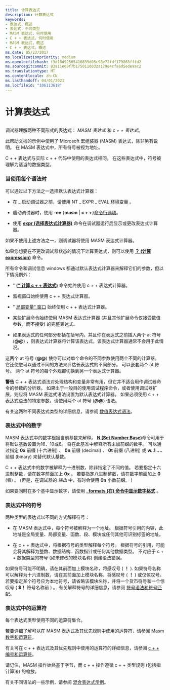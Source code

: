 ```yaml
---
title: 计算表达式
description: 计算表达式
keywords:
- 表达式，概述
- 表达式，不同类型
- MASM 表达式，何时使用
- C + + 表达式，何时使用
- MASM 表达式，概述
- C + + 表达式，概述
ms.date: 05/23/2017
ms.localizationpriority: medium
ms.openlocfilehash: f3d16d92565416839d05c98e72fdf179863fffd2
ms.sourcegitcommit: 83a11e69f7b175011d032a179e4cfa6d5ede9ac2
ms.translationtype: MT
ms.contentlocale: zh-CN
ms.lasthandoff: 04/01/2021
ms.locfileid: "106113618"
---
```

# <a name="evaluating-expressions"></a>计算表达式


## <span id="ddk_evaluating_expressions_dbg"></span><span id="DDK_EVALUATING_EXPRESSIONS_DBG"></span>


调试器理解两种不同形式的表达式： *MASM 表达式* 和 *c + + 表达式*。

此帮助文档的示例中使用了 Microsoft 宏组装器 (MASM) 表达式，除非另有说明。 在 MASM 表达式中，所有符号被视为地址。

C + + 表达式与实际 c + + 代码中使用的表达式相同。 在这些表达式中，符号被理解为适当的数据类型。

### <a name="span-idwhen_each_syntax_is_usedspanspan-idwhen_each_syntax_is_usedspanwhen-each-syntax-is-used"></a><span id="when_each_syntax_is_used"></span><span id="WHEN_EACH_SYNTAX_IS_USED"></span>当使用每个语法时

可以通过以下方法之一选择默认表达式计算器：

-   在 \_ 启动调试器之前，请使用 NT \_ EXPR \_ EVAL [环境变量](general-environment-variables.md) 。

-   启动调试器时，使用 **-ee** {**masm** | **c + +**}[命令行选项](command-line-options.md)。

-   使用 [**expr (选择表达式计算器)**](-expr--choose-expression-evaluator-.md) 命令在调试器运行后显示或更改表达式计算器。

如果不使用上述方法之一，则调试器将使用 MASM 表达式计算器。

如果您想要在不更改调试器状态的情况下计算表达式，则可以使用 [**？ (计算 expression)**](---evaluate-expression-.md) 命令。

所有命令和调试信息 windows 都通过默认表达式计算器来解释它们的参数，但以下情况例外：

-   " [**(" 计算 c + + 表达式)**](----evaluate-c---expression-.md) 命令始终使用 c + + 表达式计算器。

-   监视窗口始终使用 c + + 表达式计算器。

-   " [局部变量" 窗口](locals-window.md) 始终使用 c + + 表达式计算器。

-   某些扩展命令始终使用 MASM 表达式计算器 (并且其他扩展命令仅接受数值参数，而不接受) 的完整表达式。

-   如果表达式的任何部分都括在括号内，并且你在表达式之前插入两个 at 符号 (**@@**) ，则表达式计算器将计算该表达式，该表达式计算器通常不会用于此情况。

这两个 at 符号 (**@@**) 使你可以对单个命令的不同参数使用两个不同的计算器。 它还使您可以通过不同的方法来评估长表达式的不同部分。 可以嵌套两个 at 符号。 两个 at 符号的每个外观都切换到另一个表达式计算器。

**警告**   C + + 表达式语法对处理结构和变量非常有用，但它并不适合用作调试器命令的参数的分析器。 如果出于一般目的使用调试程序命令，或者使用调试器扩展，则应将 MASM 表达式语法设置为默认表达式计算器。 如果必须使用 c + + 表达式语法的特定参数，请使用两个 at 符号 (**@@**) 语法。

 

有关这两种不同表达式类型的详细信息，请参阅 [数值表达式语法](numerical-expression-syntax.md)。

### <a name="span-idnumbers_in_expressionsspanspan-idnumbers_in_expressionsspannumbers-in-expressions"></a><span id="numbers_in_expressions"></span><span id="NUMBERS_IN_EXPRESSIONS"></span>表达式中的数字

MASM 表达式中的数字根据当前基数来解释。 [**N (Set Number Base)**](n--set-number-base-.md)命令可用于将默认基数设置为16、10或8。 将在此基准中解释所有未加前缀的数字。 可以通过指定 **0x** 前缀 (十六进制) 、 **0n** 前缀 (decimal) 、 **0t** 前缀 (八进制) 或 **w..1 ....** 前缀 (binary) 来替代默认基数。

C + + 表达式中的数字被解释为十进制数，除非指定了不同的值。 若要指定十六进制整数，请在数字前面加上 **0x** 。 若要指定八进制整数，请在数字前面加上 **0** (零) 。  (但是，在调试器的 *输出* 中，有时会使用 **0n** 小数前缀。 ) 

如果要同时在多个基中显示数字，请使用 [**. formats (在) 命令中显示数字格式**](-formats--show-number-formats-.md) 。

### <a name="span-idsymbols_in_expressionsspanspan-idsymbols_in_expressionsspansymbols-in-expressions"></a><span id="symbols_in_expressions"></span><span id="SYMBOLS_IN_EXPRESSIONS"></span>表达式中的符号

两种类型的表达式以不同的方式解释符号：

-   在 MASM 表达式中，每个符号被解释为一个地址。 根据符号引用的内容，此地址是全局变量、局部变量、函数、段、模块或任何其他可识别标签的地址。

-   在 c + + 表达式中，将根据符号的类型解释每个符号。 根据符号的引用，可能会将其解释为整数、数据结构、函数指针或任何其他数据类型。 不对应于 c + + 数据类型的符号 (如未修改的模块名称) 创建语法错误。

如果符号可能不明确，请在其前面加上模块名称，将感叹号 ( **！** ). 如果符号名称可以解释为十六进制数，请在其前面加上模块名称，将感叹号 ( **！** ) 或仅惊叹号。 若要指定某个符号应为本地符号，请省略该模块名称，并将一个货币符号和一个惊叹号 ( **$！** 符号名称前 ) 。 有关解释符号的详细信息，请参阅 [符号语法和符号匹配](symbol-syntax-and-symbol-matching.md)。

### <a name="span-idoperators_in_expressionsspanspan-idoperators_in_expressionsspanoperators-in-expressions"></a><span id="operators_in_expressions"></span><span id="OPERATORS_IN_EXPRESSIONS"></span>表达式中的运算符

每个表达式类型使用不同的运算符集合。

若要详细了解可以在 MASM 表达式及其优先规则中使用的运算符，请参阅 [Masm 数字和运算符](masm-numbers-and-operators.md)。

有关可在 c + + 表达式及其优先规则中使用的运算符的详细信息，请参阅 [c + + 编号和运算符](c---numbers-and-operators.md)。

请记住，MASM 操作始终基于字节，而 c + + 操作遵循 c + + 类型规则 (包括指针算法) 的缩放。

有关不同语法的一些示例，请参阅 [混合表达式示例](expression-examples.md)。

 

 





